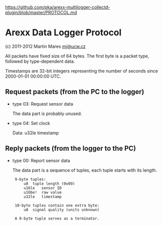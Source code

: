 https://github.com/pka/arexx-multilogger-collectd-plugin/blob/master/PROTOCOL.md

Arexx Data Logger Protocol
==========================

(c) 2011-2012 Martin Mares <mj@ucw.cz>

All packets have fixed size of 64 bytes. The first byte is a packet
type, followed by type-dependent data.

Timestamps are 32-bit integers representing the number of seconds
since 2000-01-01 00:00:00 UTC.

Request packets  (from the PC to the logger)
--------------------------------------------

 * type 03:		Request sensor data

	The data part is probably unused.

 * type 04:		Set clock

	Data:	u32le	timestamp


Reply packets  (from the logger to the PC)
------------------------------------------

 * type 00:		Report sensor data

	The data part is a sequence of tuples, each tuple
	starts with its length.

		9-byte tuples:
			u8	tuple length (0x09)
			u16le	sensor ID
			u16be!	raw value
			u32le	timestamp

		10-byte tuples contain one extra byte:
			u8	signal quality (units unknown)

		A 0-byte tuple serves as a terminator.
